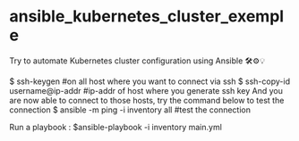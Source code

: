 # ansible_kubernetes_cluster_exemple
Try to automate Kubernetes cluster configuration using Ansible 🛠️⚙️💡

$ ssh-keygen #on all host where you want to connect via ssh
$ ssh-copy-id username@ip-addr #ip-addr of host where you generate ssh key
And you are now able to connect to those hosts, try the command below to test the connection
$ ansible -m ping -i inventory all #test the connection

Run a playbook : 
$ansible-playbook -i inventory main.yml
